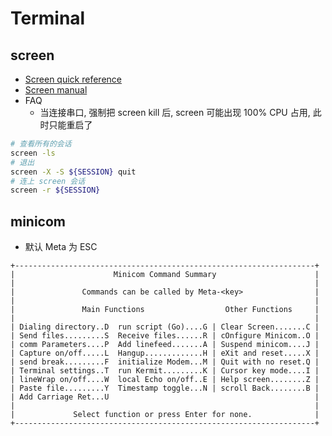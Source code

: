 # Terminal

## screen
* [Screen quick reference](http://aperiodic.net/screen/quick_reference)
* [Screen manual](http://www.gnu.org/software/screen/manual/screen.html)
* FAQ
  * 当连接串口, 强制把 screen kill 后, screen 可能出现 100% CPU 占用, 此时只能重启了

```bash
# 查看所有的会话
screen -ls
# 退出
screen -X -S ${SESSION} quit
# 连上 screen 会话
screen -r ${SESSION}
```


## minicom

* 默认 Meta 为 ESC

```
+-------------------------------------------------------------------+
|                      Minicom Command Summary                      |
|                                                                   |
|               Commands can be called by Meta-<key>                |
|                                                                   |
|               Main Functions                  Other Functions     |
|                                                                   |
| Dialing directory..D  run script (Go)....G | Clear Screen.......C |
| Send files.........S  Receive files......R | cOnfigure Minicom..O |
| comm Parameters....P  Add linefeed.......A | Suspend minicom....J |
| Capture on/off.....L  Hangup.............H | eXit and reset.....X |
| send break.........F  initialize Modem...M | Quit with no reset.Q |
| Terminal settings..T  run Kermit.........K | Cursor key mode....I |
| lineWrap on/off....W  local Echo on/off..E | Help screen........Z |
| Paste file.........Y  Timestamp toggle...N | scroll Back........B |
| Add Carriage Ret...U                                              |
|                                                                   |
|             Select function or press Enter for none.              |
+-------------------------------------------------------------------+
```

